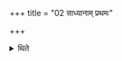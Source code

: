 +++
title = "02 साध्यानाम् प्रथमः"

+++

<details><summary>थिते</summary>

साध्यानां प्रथमः २
</details>
